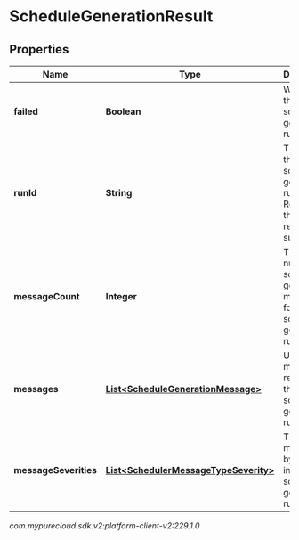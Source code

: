# ScheduleGenerationResult


## Properties

| Name | Type | Description | Notes |
| ------------ | ------------- | ------------- | ------------- |
| **failed** | **Boolean** | Whether the schedule generation run failed |  [optional] |
| **runId** | **String** | The ID of the schedule generation run. Reference this when requesting support |  [optional] |
| **messageCount** | **Integer** | The number of schedule generation messages for this schedule generation run |  [optional] |
| **messages** | [**List&lt;ScheduleGenerationMessage&gt;**](ScheduleGenerationMessage) | User facing messages related to the schedule generation run |  [optional] |
| **messageSeverities** | [**List&lt;SchedulerMessageTypeSeverity&gt;**](SchedulerMessageTypeSeverity) | The list of messages by severity in this schedule generation run |  [optional] |




_com.mypurecloud.sdk.v2:platform-client-v2:229.1.0_
